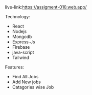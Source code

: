 
live-link:https://assigment-010.web.app/

Technology:
- React
- Nodejs
- Mongodb
- Express-Js
- Firebase
- java-script
- Tailwind

Features:
- Find All Jobs
- Add New jobs
- Catagories wise Job 

